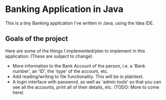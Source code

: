 # Banking Application in Java

This is a tiny Banking application I've written in Java, using the Idea IDE.

## Goals of the project

Here are some of the things I implemented/plan to implement in this application:
(These are subject to change)

- More information to the Bank Account of the person, i.e. a 'Bank number', an 'ID', the 'type' of the account, etc.
- Add reading/writing to file functionality. This will be in plaintext.
- A login interface with password, as well as 'admin tools' so that you can see all the accounts, print all of their details, etc.
(TODO: More to come here)
